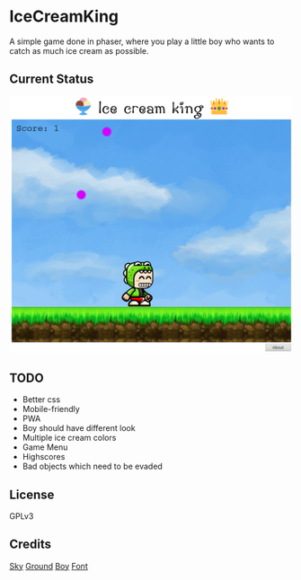 # IceCreamKing
A simple game done in phaser, where you play a little boy who wants to catch as much ice cream as possible.

## Current Status
![current status](status.png)

## TODO

* Better css
* Mobile-friendly
* PWA
* Boy should have different look
* Multiple ice cream colors
* Game Menu
* Highscores
* Bad objects which need to be evaded


## License
GPLv3

## Credits
[Sky](https://opengameart.org/content/sky-backdrop)
[Ground](http://www.ludicarts.com/free-game-platform-tileset/)
[Boy](https://opengameart.org/content/bevouliin-free-game-sprites-crocodile-mascot-running-and-jumping-boy-game-character)
[Font](https://www.1001fonts.com/penguin-attack-font.html)
